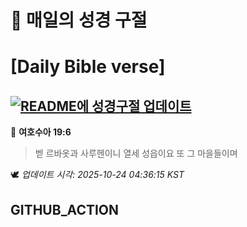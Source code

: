 # 🙏 매일의 성경 구절
# [Daily Bible verse]
## [![README에 성경구절 업데이트](https://github.com/DONGSUKA/first_test/actions/workflows/update-readme-bible.yml/badge.svg)](https://github.com/DONGSUKA/first_test/actions/workflows/update-readme-bible.yml)
<!-- START_BIBLE_VERSE -->
📖 **여호수아 19:6**
> 벧 르바옷과 사루헨이니 열세 성읍이요 또 그 마을들이며

🕊️ _업데이트 시각: 2025-10-24 04:36:15 KST_
  <!-- END_BIBLE_VERSE -->
## GITHUB_ACTION
